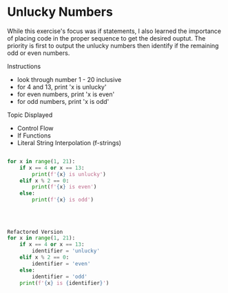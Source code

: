 # Unlucky Numbers

While this exercise's focus was if statements, I also learned the importance of placing code in the proper sequence to get the desired ouptut. The priority is first to output the unlucky numbers then identify if the remaining odd or even numbers. 

Instructions
- look through number 1 - 20 inclusive 
- for 4 and 13, print 'x is unlucky'
- for even numbers, print 'x is even'
- for odd numbers, print 'x is odd'


Topic Displayed
- Control Flow
- If Functions
- Literal String Interpolation (f-strings)

``` python

for x in range(1, 21):
    if x == 4 or x == 13:
        print(f'{x} is unlucky')
    elif x % 2 == 0:
        print(f'{x} is even')
    else:
        print(f'{x} is odd')
        
        
        
        
Refactored Version
for x in range(1, 21):
    if x == 4 or x == 13:
        identifier = 'unlucky'
    elif x % 2 == 0:
        identifier = 'even'
    else:
        identifier = 'odd'
    print(f'{x} is {identifier}')
